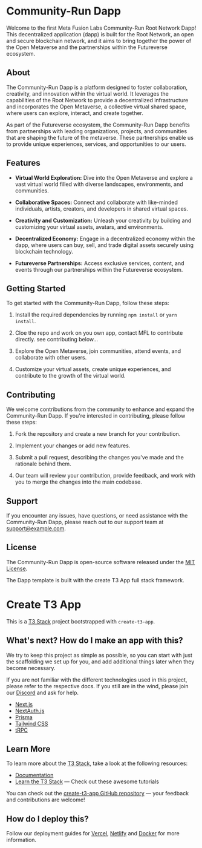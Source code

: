 # Community-Run Dapp

Welcome to the first Meta Fusion Labs Community-Run Root Network Dapp! This decentralized application (dapp) is built for the Root Network, an open and secure blockchain network, and it aims to bring together the power of the Open Metaverse and the partnerships within the Futureverse ecosystem.

## About

The Community-Run Dapp is a platform designed to foster collaboration, creativity, and innovation within the virtual world. It leverages the capabilities of the Root Network to provide a decentralized infrastructure and incorporates the Open Metaverse, a collective virtual shared space, where users can explore, interact, and create together.

As part of the Futureverse ecosystem, the Community-Run Dapp benefits from partnerships with leading organizations, projects, and communities that are shaping the future of the metaverse. These partnerships enable us to provide unique experiences, services, and opportunities to our users.

## Features

- **Virtual World Exploration:** Dive into the Open Metaverse and explore a vast virtual world filled with diverse landscapes, environments, and communities.

- **Collaborative Spaces:** Connect and collaborate with like-minded individuals, artists, creators, and developers in shared virtual spaces.

- **Creativity and Customization:** Unleash your creativity by building and customizing your virtual assets, avatars, and environments.

- **Decentralized Economy:** Engage in a decentralized economy within the dapp, where users can buy, sell, and trade digital assets securely using blockchain technology.

- **Futureverse Partnerships:** Access exclusive services, content, and events through our partnerships within the Futureverse ecosystem.

## Getting Started

To get started with the Community-Run Dapp, follow these steps:

1. Install the required dependencies by running `npm install` or `yarn install`.

2. Cloe the repo and work on you own app, contact MFL to contribute directly. see contributing below...

3. Explore the Open Metaverse, join communities, attend events, and collaborate with other users.

4. Customize your virtual assets, create unique experiences, and contribute to the growth of the virtual world.

## Contributing

We welcome contributions from the community to enhance and expand the Community-Run Dapp. If you're interested in contributing, please follow these steps:

1. Fork the repository and create a new branch for your contribution.

2. Implement your changes or add new features.

3. Submit a pull request, describing the changes you've made and the rationale behind them.

4. Our team will review your contribution, provide feedback, and work with you to merge the changes into the main codebase.

## Support

If you encounter any issues, have questions, or need assistance with the Community-Run Dapp, please reach out to our support team at [support@example.com](mailto:support@example.com).

## License

The Community-Run Dapp is open-source software released under the [MIT License](LICENSE).

The Dapp template is built with the create T3 App full stack framework.



# Create T3 App

This is a [T3 Stack](https://create.t3.gg/) project bootstrapped with `create-t3-app`.

## What's next? How do I make an app with this?

We try to keep this project as simple as possible, so you can start with just the scaffolding we set up for you, and add additional things later when they become necessary.

If you are not familiar with the different technologies used in this project, please refer to the respective docs. If you still are in the wind, please join our [Discord](https://t3.gg/discord) and ask for help.

- [Next.js](https://nextjs.org)
- [NextAuth.js](https://next-auth.js.org)
- [Prisma](https://prisma.io)
- [Tailwind CSS](https://tailwindcss.com)
- [tRPC](https://trpc.io)

## Learn More

To learn more about the [T3 Stack](https://create.t3.gg/), take a look at the following resources:

- [Documentation](https://create.t3.gg/)
- [Learn the T3 Stack](https://create.t3.gg/en/faq#what-learning-resources-are-currently-available) — Check out these awesome tutorials

You can check out the [create-t3-app GitHub repository](https://github.com/t3-oss/create-t3-app) — your feedback and contributions are welcome!

## How do I deploy this?

Follow our deployment guides for [Vercel](https://create.t3.gg/en/deployment/vercel), [Netlify](https://create.t3.gg/en/deployment/netlify) and [Docker](https://create.t3.gg/en/deployment/docker) for more information.
